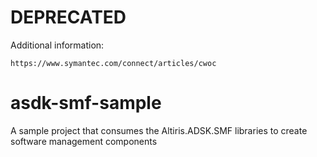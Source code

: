 # DEPRECATED

Additional information:

    https://www.symantec.com/connect/articles/cwoc

# asdk-smf-sample
A sample project that consumes the Altiris.ADSK.SMF libraries to create software management components

